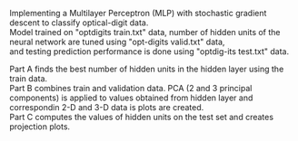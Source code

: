 Implementing a Multilayer Perceptron (MLP) with stochastic gradient descent to classify optical-digit data.  
Model trained on "optdigits train.txt" data, number of hidden units of the neural network are tuned using "opt-digits valid.txt" data,  
and testing prediction performance is done using "optdig-its test.txt" data.  

Part A finds the best number of hidden units in the hidden layer using the train data.  
Part B combines train and validation data. PCA (2 and 3 principal components) is applied to values obtained from hidden layer and  
correspondin 2-D and 3-D data is plots are created.  
Part C computes the values of hidden units on the test set and creates projection plots.
